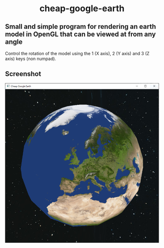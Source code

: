 <center><h1>cheap-google-earth</h1></center>

## Small and simple program for rendering an earth model in OpenGL that can be viewed at from any angle

Control the rotation of the model using the 1 (X axis), 2 (Y axis) and 3 (Z axis) keys (non numpad).

## Screenshot

![IMG not available](screenshot.png)
